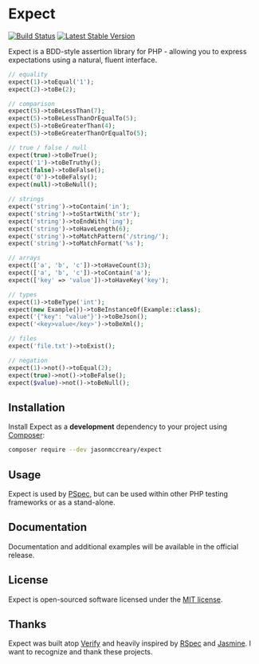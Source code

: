 # Expect

[![Build Status](https://travis-ci.org/jasonmccreary/expect.svg?branch=master)](https://travis-ci.org/jasonmccreary/expect) [![Latest Stable Version](https://poser.pugx.org/jasonmccreary/expect/v/stable.png)](https://packagist.org/packages/jasonmccreary/expect)

Expect is a BDD-style assertion library for PHP - allowing you to express expectations using a natural, fluent interface.

```php
// equality
expect(1)->toEqual('1');
expect(2)->toBe(2);

// comparison
expect(5)->toBeLessThan(7);
expect(5)->toBeLessThanOrEqualTo(5);
expect(5)->toBeGreaterThan(4);
expect(5)->toBeGreaterThanOrEqualTo(5);

// true / false / null
expect(true)->toBeTrue();
expect('1')->toBeTruthy();
expect(false)->toBeFalse();
expect('0')->toBeFalsy();
expect(null)->toBeNull();

// strings
expect('string')->toContain('in');
expect('string')->toStartWith('str');
expect('string')->toEndWith('ing');
expect('string')->toHaveLength(6);
expect('string')->toMatchPattern('/string/');
expect('string')->toMatchFormat('%s');

// arrays
expect(['a', 'b', 'c'])->toHaveCount(3);
expect(['a', 'b', 'c'])->toContain('a');
expect(['key' => 'value'])->toHaveKey('key');

// types
expect(1)->toBeType('int');
expect(new Example())->toBeInstanceOf(Example::class);
expect('{"key": "value"}')->toBeJson();
expect('<key>value</key>')->toBeXml();

// files
expect('file.txt')->toExist();

// negation
expect(1)->not()->toEqual(2);
expect(true)->not()->toBeFalse();
expect($value)->not()->toBeNull();
```

## Installation

Install Expect as a **development** dependency to your project using [Composer](https://getcomposer.org):

```sh
composer require --dev jasonmccreary/expect
```

## Usage

Expect is used by [PSpec](https://github.com/jasonmccreary/pspec), but can be used within other PHP testing frameworks or as a stand-alone.

## Documentation

Documentation and additional examples will be available in the official release.

## License

Expect is open-sourced software licensed under the [MIT license](http://opensource.org/licenses/MIT).

## Thanks

Expect was built atop [Verify](https://github.com/Codeception/Verify) and heavily inspired by [RSpec](https://github.com/rspec/rspec-core) and [Jasmine](https://github.com/jasmine/jasmine). I want to recognize and thank these projects.
